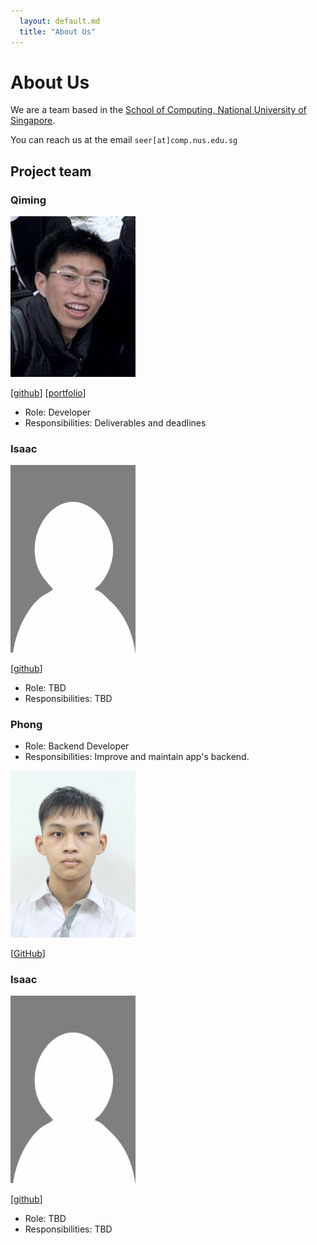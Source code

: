 ```yaml
---
  layout: default.md
  title: "About Us"
---
```


# About Us

We are a team based in the [School of Computing, National University of Singapore](http://www.comp.nus.edu.sg).

You can reach us at the email `seer[at]comp.nus.edu.sg`

## Project team

### Qiming

<img src="images/ceilingfan456.png" width="200px">

[[github](https://github.com/ceilingfan456)]
[[portfolio](team/qiming.md)]

* Role: Developer
* Responsibilities: Deliverables and deadlines

### Isaac

<img src="images/leeisateam.png" width="200px">

[[github](https://github.com/Leeisateam)]
* Role: TBD
* Responsibilities: TBD
###  Phong

- Role: Backend Developer
- Responsibilities: Improve and maintain app's backend.

<img src="images/nhocmt227.png" width="200px"> 

[[GitHub](https://github.com/nhocmt227)]

### Isaac

<img src="images/leeisateam.png" width="200px">

[[github](https://github.com/Leeisateam)]
* Role: TBD
* Responsibilities: TBD
